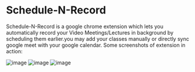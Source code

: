 # Schedule-N-Record
Schedule-N-Record is a google chrome extension which lets you automatically record your Video Meetings/Lectures in background by scheduling them earlier.you may add your classes manually or directly sync google meet with your google calendar. Some screenshots of extension in action:


![image](https://drive.google.com/uc?export=view&id=1TWcVjN4p6FMOM2lk1vHPD8teYQQDKSxf)
![image](https://drive.google.com/uc?export=view&id=1QMfJ5DC8jy6ze0txhlGP1u4eoplwjPxR)
![image](https://drive.google.com/uc?export=view&id=1O1ge5DphLUkH5VAVjGMExg_w588NkuSV)

